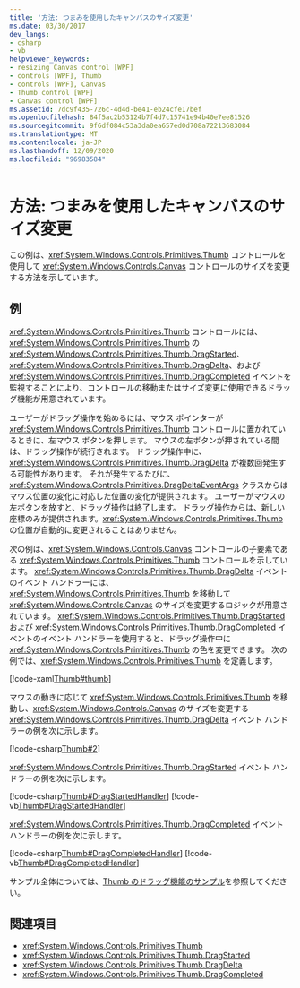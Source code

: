 ```yaml
---
title: '方法: つまみを使用したキャンバスのサイズ変更'
ms.date: 03/30/2017
dev_langs:
- csharp
- vb
helpviewer_keywords:
- resizing Canvas control [WPF]
- controls [WPF], Thumb
- controls [WPF], Canvas
- Thumb control [WPF]
- Canvas control [WPF]
ms.assetid: 7dc9f435-726c-4d4d-be41-eb24cfe17bef
ms.openlocfilehash: 84f5ac2b53124b7f4d7c15741e94b40e7ee81526
ms.sourcegitcommit: 9f6df084c53a3da0ea657ed0d708a72213683084
ms.translationtype: MT
ms.contentlocale: ja-JP
ms.lasthandoff: 12/09/2020
ms.locfileid: "96983584"
---
```

# <a name="how-to-resize-a-canvas-by-using-a-thumb"></a>方法: つまみを使用したキャンバスのサイズ変更
この例は、<xref:System.Windows.Controls.Primitives.Thumb> コントロールを使用して <xref:System.Windows.Controls.Canvas> コントロールのサイズを変更する方法を示しています。  
  
## <a name="example"></a>例  
 <xref:System.Windows.Controls.Primitives.Thumb> コントロールには、<xref:System.Windows.Controls.Primitives.Thumb> の <xref:System.Windows.Controls.Primitives.Thumb.DragStarted>、<xref:System.Windows.Controls.Primitives.Thumb.DragDelta>、および <xref:System.Windows.Controls.Primitives.Thumb.DragCompleted> イベントを監視することにより、コントロールの移動またはサイズ変更に使用できるドラッグ機能が用意されています。  
  
 ユーザーがドラッグ操作を始めるには、マウス ポインターが <xref:System.Windows.Controls.Primitives.Thumb> コントロールに置かれているときに、左マウス ボタンを押します。 マウスの左ボタンが押されている間は、ドラッグ操作が続行されます。 ドラッグ操作中に、<xref:System.Windows.Controls.Primitives.Thumb.DragDelta> が複数回発生する可能性があります。 それが発生するたびに、<xref:System.Windows.Controls.Primitives.DragDeltaEventArgs> クラスからはマウス位置の変化に対応した位置の変化が提供されます。 ユーザーがマウスの左ボタンを放すと、ドラッグ操作は終了します。 ドラッグ操作からは、新しい座標のみが提供されます。<xref:System.Windows.Controls.Primitives.Thumb> の位置が自動的に変更されることはありません。  
  
 次の例は、<xref:System.Windows.Controls.Canvas> コントロールの子要素である <xref:System.Windows.Controls.Primitives.Thumb> コントロールを示しています。 <xref:System.Windows.Controls.Primitives.Thumb.DragDelta> イベントのイベント ハンドラーには、<xref:System.Windows.Controls.Primitives.Thumb> を移動して <xref:System.Windows.Controls.Canvas> のサイズを変更するロジックが用意されています。 <xref:System.Windows.Controls.Primitives.Thumb.DragStarted> および <xref:System.Windows.Controls.Primitives.Thumb.DragCompleted> イベントのイベント ハンドラーを使用すると、ドラッグ操作中に <xref:System.Windows.Controls.Primitives.Thumb> の色を変更できます。 次の例では、<xref:System.Windows.Controls.Primitives.Thumb> を定義します。  
  
 [!code-xaml[Thumb#thumb](~/samples/snippets/csharp/VS_Snippets_Wpf/Thumb/CSharp/Pane1.xaml#thumb)]  
  
 マウスの動きに応じて <xref:System.Windows.Controls.Primitives.Thumb> を移動し、<xref:System.Windows.Controls.Canvas> のサイズを変更する <xref:System.Windows.Controls.Primitives.Thumb.DragDelta> イベント ハンドラーの例を次に示します。  
  
 [!code-csharp[Thumb#2](~/samples/snippets/csharp/VS_Snippets_Wpf/Thumb/CSharp/Pane1.xaml.cs#2)]  
  
 <xref:System.Windows.Controls.Primitives.Thumb.DragStarted> イベント ハンドラーの例を次に示します。  
  
 [!code-csharp[Thumb#DragStartedHandler](~/samples/snippets/csharp/VS_Snippets_Wpf/Thumb/CSharp/Pane1.xaml.cs#dragstartedhandler)]
 [!code-vb[Thumb#DragStartedHandler](~/samples/snippets/visualbasic/VS_Snippets_Wpf/Thumb/VisualBasic/Pane1.xaml.vb#dragstartedhandler)]  
  
 <xref:System.Windows.Controls.Primitives.Thumb.DragCompleted> イベント ハンドラーの例を次に示します。  
  
 [!code-csharp[Thumb#DragCompletedHandler](~/samples/snippets/csharp/VS_Snippets_Wpf/Thumb/CSharp/Pane1.xaml.cs#dragcompletedhandler)]
 [!code-vb[Thumb#DragCompletedHandler](~/samples/snippets/visualbasic/VS_Snippets_Wpf/Thumb/VisualBasic/Pane1.xaml.vb#dragcompletedhandler)]  
  
 サンプル全体については、[Thumb のドラッグ機能のサンプル](https://github.com/Microsoft/WPF-Samples/tree/master/Drag%20and%20Drop/DragDropThumbOps)を参照してください。  
  
## <a name="see-also"></a>関連項目

- <xref:System.Windows.Controls.Primitives.Thumb>
- <xref:System.Windows.Controls.Primitives.Thumb.DragStarted>
- <xref:System.Windows.Controls.Primitives.Thumb.DragDelta>
- <xref:System.Windows.Controls.Primitives.Thumb.DragCompleted>

